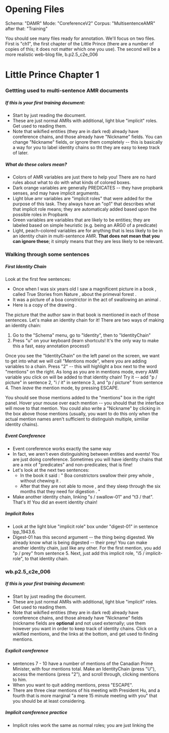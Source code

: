 # Opening Files

Schema: "DAMR"
Mode:  "CoreferenceV2"
Corpus: "MultisentenceAMR"
after that:
"Training"

You should see many files ready for annotation.   We'll focus on two files.  First is "ch1", the first chapter of the Little Prince (there are a number of copies of this; it does not matter which one you use).   The second will be a more realistic web-blog file, b.p2.5_c2e_006


# Little Prince Chapter 1

### Gettting used to multi-sentence AMR documents


##### If this is your first training document:
* Start by just reading the document.
* These are just normal AMRs with additional, light blue "implicit" roles.  Get used to reading them. 
* Note that wikified entities (they are in dark red) already have coreference chains, and those already have "Nickname" fields.  You can change "Nickname" fields, or ignore them completely -- this is basically a way for you to label identity chains so tht they are easy to keep track of later. 

##### What do these colors mean? 

* Colors of AMR variables are just there to help you!  There are no hard rules about what to do with what kinds of colored boxes.
* Dark orange variables are generally PREDICATES -- they have propbank senses, and may have implicit arguments.  
* Light blue amr variables are "implicit roles" that were added for the purpose of this task.  They always have an "op1" that describes what that implicit role means; they are automaticaly added based upon the possible roles in Propbank
* Green variables are variables that are likely to be entities; they are labeled based on simple heuristic (e.g. being an ARG0 of a predicate)
* Light, peach-colored variables are for anything that is less likely to be in an identity chain in multi-sentence AMR. **That does not mean that you can ignore these**; it simply means that they are less likely to be relevant.  


### Walking through some sentences

##### First Identity Chain

Look at the first few sentences: 
* Once when I was six years old I saw a magnificent picture in a book , called True Stories from Nature , about the primeval forest . 
* It was a picture of a boa constrictor in the act of swallowing an animal .
* Here is a copy of the drawing .

The picture that the author saw in that book is mentioned in each of those sentences.  Let's make an identity chain for it!   There are two ways of making an identity chain:
1) Go to the "Schema" menu, go to "Identity", then to "IdentityChain"
2) Press "u" on your keyboard (learn shortcuts!  It's the only way to make this a fast, easy annotation process!)

Once you see the "IdentityChain" on the left panel on the screen, we want to get into what we will call "Mentions mode", where you are adding variables to a chain.  Press "2" -- this will highlight a box next to the word "mentions" on the right.  As long as you are in mentions mode, every AMR variable you click on will be added to that identity chain!  Try it -- add "p / picture" in sentence 2, "i / it" in sentence 3, and "p / picture" from sentence 4.  Then *leave* the mention mode, by pressing ESCAPE.


You should see those mentions added to the "mentions" box in the right panel.  Hover your mouse over each mention -- you should that the interface will move to that mention.  You could also write a "Nickname" by clicking in the box above those mentions (usually, you want to do this only when the actual mention names aren't sufficient to distinguish multiple, simlilar identity chains).  


##### Event Coreference

* Event coreference works exactly the same way
* In fact, we aren't even distinguishing between entities and events!  You are just doing coreference. Sometimes you will have identity chains that are a mix of "predicates" and non-predicates; that is fine!
* Let's look at the next two sentences:
  * In the book it said : " Boa constrictors swallow their prey whole , without chewing it .
  * After that they are not able to move , and they sleep through the six months that they need for digestion . "
* Make another identity chain, linking "s / swallow-01" and "t3 / that".  That's it! You did an event identity chain!

##### Implicit Roles

* Look at the light blue "implicit role" box under "digest-01" in sentence lpp_1943.6. 
* Digest-01 has this second argument -- the thing being digested.  We already know what is being digested -- their prey!  You can make another identity chain, just like any other.  For the first mention, you add "p / prey" from sentence 5.  Next, just add this implicit role, "i5 / implicit-role", to that identity chain.  





### wb.p2.5_c2e_006


##### If this is your first training document:
* Start by just reading the document.
* These are just normal AMRs with additional, light blue "implicit" roles.  Get used to reading them. 
* Note that wikified entities (they are in dark red) already have coreference chains, and those already have "Nickname" fields (nickname fields are **optional** and not used externally; use them however you want in order to keep track of identity chains. Click on a wikified mentions, and the links at the bottom, and get used to finding mentions.  


##### Explicit coreference

* sentences 7 - 10 have a number of mentions of the Canadian Prime Minister, with four mentions total. Make an IdentityChain (press "U"), access the mentions (press "2"), and scroll through, clicking mentions to him. 
* When you want to quit adding mentions, press "ESCAPE".
* There are three clear mentions of his meeting with President Hu, and a fourth that is more marginal "a mere 15 minute meeting with you" that you should be at least considering. 


##### Implicit coreference practice

* Implicit roles work the same as normal roles; you are just linking the 

